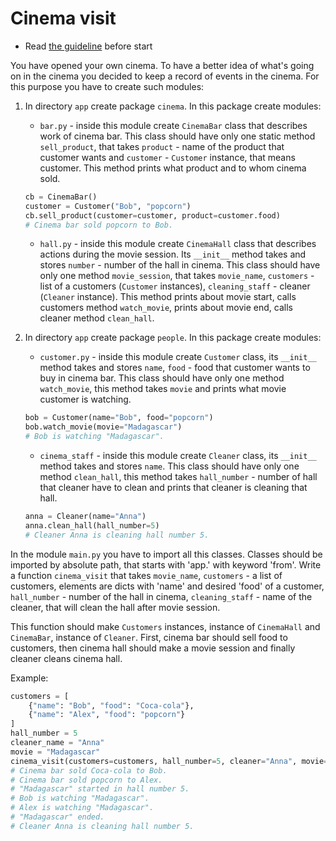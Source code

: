 # Cinema visit

- Read [the guideline](https://github.com/mate-academy/py-task-guideline/blob/main/README.md) before start

You have opened your own cinema. To have a better idea 
of what's going on in the cinema 
you decided to keep a record of events in the cinema.
For this purpose you have to create such modules:

1. In directory `app` create package `cinema`. In this
package create modules:  
   - `bar.py` - inside this module create `CinemaBar`
   class that describes work of cinema bar.
   This class should have only one static method `sell_product`,
   that takes `product` - name of the product that customer wants
   and `customer` - `Customer` instance, that means customer.
   This method prints what product and to whom cinema sold.
   
   ```python
   cb = CinemaBar()
   customer = Customer("Bob", "popcorn")
   cb.sell_product(customer=customer, product=customer.food)
   # Cinema bar sold popcorn to Bob.
   ```

   - `hall.py` - inside this module create `CinemaHall`
   class that describes actions during the movie session. Its
   `__init__` method takes and stores `number` - number of the hall
   in cinema.
   This class should have only one method `movie_session`, that
   takes `movie_name`, `customers` - list of a customers
   (`Customer` instances), `cleaning_staff` - cleaner (`Cleaner` 
   instance). This method prints about movie start, calls 
   customers method `watch_movie`, prints about movie end,
   calls cleaner method `clean_hall`.
2. In directory `app` create package `people`. In this package
   create modules:
   - `customer.py` - inside this module create `Customer` class,
   its `__init__` method takes and stores `name`, `food` - food that 
   customer wants to buy in cinema bar. 
   This class should have only one method `watch_movie`, this 
   method takes `movie` and prints what movie customer is watching.
   
   ```python
   bob = Customer(name="Bob", food="popcorn")
   bob.watch_movie(movie="Madagascar")
   # Bob is watching "Madagascar".
   ```
   
   - `cinema_staff` - inside this module create `Cleaner` class,
   its `__init__` method takes and stores `name`. 
   This class should have only one method `clean_hall`, this method
   takes `hall_number` - number of hall that cleaner have to clean and
   prints that cleaner is cleaning that hall.

   ```python
   anna = Cleaner(name="Anna")
   anna.clean_hall(hall_number=5)
   # Cleaner Anna is cleaning hall number 5.
   ```

In the module `main.py` you have to import all this classes. Classes
should be imported by absolute path, that starts with 'app.' with 
keyword 'from'. Write a function `cinema_visit` that takes `movie_name`, `customers` - a list 
of customers, elements are dicts with 'name' and desired 'food' of a 
customer, `hall_number` - number of the hall in cinema, 
`cleaning_staff` - name of the cleaner, that will clean the
hall after movie session.

This function should make `Customers` instances, instance of `CinemaHall`
and `CinemaBar`, instance of `Cleaner`. First, cinema bar should sell food to
customers, then cinema hall should make a movie session and finally cleaner
cleans cinema hall.

Example: 
```python
customers = [
    {"name": "Bob", "food": "Coca-cola"},
    {"name": "Alex", "food": "popcorn"}
]
hall_number = 5
cleaner_name = "Anna"
movie = "Madagascar"
cinema_visit(customers=customers, hall_number=5, cleaner="Anna", movie="Madagascar")
# Cinema bar sold Coca-cola to Bob.
# Cinema bar sold popcorn to Alex.
# "Madagascar" started in hall number 5.
# Bob is watching "Madagascar".
# Alex is watching "Madagascar".
# "Madagascar" ended.
# Cleaner Anna is cleaning hall number 5.
```
